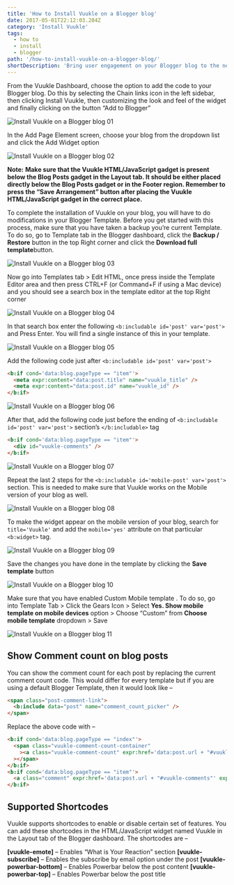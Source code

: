 ```yaml
---
title: 'How to Install Vuukle on a Blogger blog'
date: 2017-05-01T22:12:03.284Z
category: 'Install Vuukle'
tags:
  - how to
  - install
  - blogger
path: '/how-to-install-vuukle-on-a-blogger-blog/'
shortDescription: 'Bring user engagement on your Blogger blog to the new level'
---
```


From the Vuukle Dashboard, choose the option to add the code to your Blogger blog. Do this by selecting the Chain links icon in the left sidebar, then clicking Install Vuukle, then customizing the look and feel of the widget and finally clicking on the button “Add to Blogger”

![Install Vuukle on a Blogger blog 01](./img_1.png)

In the Add Page Element screen, choose your blog from the dropdown list and click the Add Widget option

![Install Vuukle on a Blogger blog 02](./img_2.png)

**Note:** **Make sure that the Vuukle HTML/JavaScript gadget is present below the Blog Posts gadget in the Layout tab. It should be either placed directly below the Blog Posts gadget or in the Footer region. Remember to press the “Save Arrangement” button after placing the Vuukle HTML/JavaScript gadget in the correct place.**

To complete the installation of Vuukle on your blog, you will have to do modifications in your Blogger Template. Before you get started with this process, make sure that you have taken a backup you’re current Template. To do so, go to Template tab in the Blogger dashboard, click the **Backup / Restore** button in the top Right corner and click the **Download full template**button.

![Install Vuukle on a Blogger blog 03](./img_3.png)

Now go into Templates tab > Edit HTML, once press inside the Template Editor area and then press CTRL+F (or Command+F if using a Mac device) and you should see a search box in the template editor at the top Right corner

![Install Vuukle on a Blogger blog 04](./img_4.png)

In that search box enter the following `<b:includable id='post' var='post'>` and Press Enter. You will find a single instance of this in your template.

![Install Vuukle on a Blogger blog 05](./img_5.png)

Add the following code just after `<b:includable id='post' var='post'>`

```html
<b:if cond='data:blog.pageType == "item"'>
  <meta expr:content="data:post.title" name="vuukle_title" />
  <meta expr:content="data:post.id" name="vuukle_id" />
</b:if>
```

![Install Vuukle on a Blogger blog 06](./img_6.png)

After that, add the following code just before the ending of `<b:includable id='post' var='post'>` section’s `</b:includable>` tag

```html
<b:if cond='data:blog.pageType == "item"'>
  <div id="vuukle-comments" />
</b:if>
```

![Install Vuukle on a Blogger blog 07](./img_7.png)

Repeat the last 2 steps for the `<b:includable id='mobile-post' var='post'>` section. This is needed to make sure that Vuukle works on the Mobile version of your blog as well.

![Install Vuukle on a Blogger blog 08](./img_8.png)

To make the widget appear on the mobile version of your blog, search for `title='Vuukle'` and add the `mobile='yes'` attribute on that particular `<b:widget>` tag.

![Install Vuukle on a Blogger blog 09](./img_9.png)

Save the changes you have done in the template by clicking the **Save template** button

![Install Vuukle on a Blogger blog 10](./img_10.png)

Make sure that you have enabled Custom Mobile template . To do so, go into Template Tab > Click the Gears Icon > Select **Yes. Show mobile template on mobile devices** option > Choose “Custom” from **Choose mobile template** dropdown > Save

![Install Vuukle on a Blogger blog 11](./img_11.png)

## Show Comment count on blog posts

You can show the comment count for each post by replacing the current comment count code. This would differ for every template but if you are using a default Blogger Template, then it would look like –

```html
<span class="post-comment-link">
  <b:include data="post" name="comment_count_picker" />
</span>
```

Replace the above code with –

```html
<b:if cond='data:blog.pageType == "index"'>
  <span class="vuukle-comment-count-container"
    ><a class="vuukle-comment-count" expr:href='data:post.url + "#vuukle-comments"' expr:data-id="data:post.id"></a
  ></span>
</b:if>
<b:if cond='data:blog.pageType == "item"'>
  <a class="comment" expr:href='data:post.url + "#vuukle-comments"' expr:data-vuukle="data:post.id">Comments</a>
</b:if>
```

## Supported Shortcodes

Vuukle supports shortcodes to enable or disable certain set of features. You can add these shortcodes in the HTML/JavaScript widget named Vuukle in the Layout tab of the Blogger dashboard. The shortcodes are –

**[vuukle-emote]** – Enables “What is Your Reaction” section
**[vuukle-subscribe]** – Enables the subscribe by email option under the post
**[vuukle-powerbar-bottom]** – Enables Powerbar below the post content
**[vuukle-powerbar-top]** – Enables Powerbar below the post title
